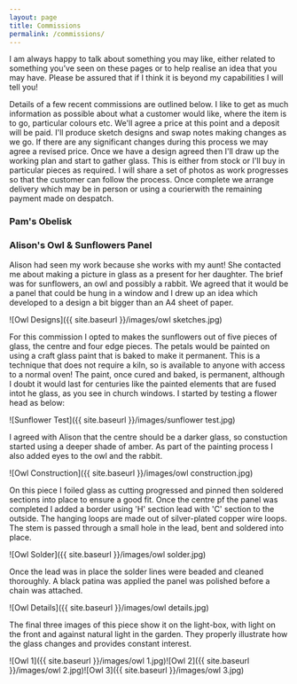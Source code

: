 ```yaml
---
layout: page
title: Commissions
permalink: /commissions/
---
```

I am always happy to talk about something you may like, either related to something you’ve seen on these pages or to help realise an idea that you may have. Please be assured that if I think it is beyond my capabilities I will tell you!

Details of a few recent commissions are outlined below. I like to get as much information as possible about what a customer would like, where the item is to go, particular colours etc. We'll agree a price at this point and a deposit will be paid. I'll produce sketch designs and swap notes making changes as we go. If there are any significant changes during this process we may agree a revised price. Once we have a design agreed then I'll draw up the working plan and start to gather glass. This is either from stock or I'll buy in particular pieces as required. I will share a set of photos as work progresses so that the customer can follow the process. Once complete we arrange delivery which may be in person or using a courierwith the remaining payment made on despatch.

### Pam's Obelisk



### Alison's Owl & Sunflowers Panel

Alison had seen my work because she works with my aunt! She contacted me about making a picture in glass as a present for her daughter. The brief was for sunflowers, an owl and possibly a rabbit. We agreed that it would be a panel that could be hung in a window and I drew up an idea which developed to a design a bit bigger than an A4 sheet of paper. 

![Owl Designs]({{ site.baseurl }}/images/owl sketches.jpg)

For this commission I opted to makes the sunflowers out of five pieces of glass, the centre and four edge pieces. The petals would be painted on using a craft glass paint that is baked to make it permanent. This is a technique that does not require a kiln, so is available to anyone with access to a normal oven! The paint, once cured and baked, is permanent, although I doubt it would last for centuries like the painted elements that are fused intot he glass, as you see in church windows. I started by testing a flower head as below:

![Sunflower Test]({{ site.baseurl }}/images/sunflower test.jpg)

I agreed with Alison that the centre should be a darker glass, so constuction started using a deeper shade of amber. As part of the painting process I also added eyes to the owl and the rabbit.

![Owl Construction]({{ site.baseurl }}/images/owl construction.jpg)

On this piece I foiled glass as cutting progressed and pinned then soldered sections into place to ensure a good fit. Once the centre pf the panel was completed I added a border using 'H' section lead with 'C' section to the outside. The hanging loops are made out of silver-plated copper wire loops. The stem is passed through a small hole in the lead, bent and soldered into place.

![Owl Solder]({{ site.baseurl }}/images/owl solder.jpg)

Once the lead was in place the solder lines were beaded and cleaned thoroughly. A black patina was applied the panel was polished before a chain was attached.

![Owl Details]({{ site.baseurl }}/images/owl details.jpg)

The final three images of this piece show it on the light-box, with light on the front and against natural light in the garden. They properly illustrate how the glass changes and provides constant interest.

![Owl 1]({{ site.baseurl }}/images/owl 1.jpg)![Owl 2]({{ site.baseurl }}/images/owl 2.jpg)![Owl 3]({{ site.baseurl }}/images/owl 3.jpg)
